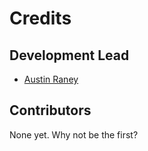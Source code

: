 # Credits

## Development Lead

- [Austin Raney](mailto:aaraney@crimson.ua.edu)

## Contributors

None yet. Why not be the first?
